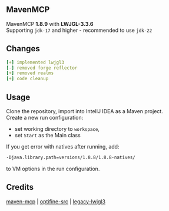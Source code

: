 ## MavenMCP
MavenMCP **1.8.9** with **LWJGL-3.3.6** \
Supporting `jdk-17` and higher - recommended to use `jdk-22`

## Changes
```yaml
[+] implemented lwjgl3
[-] removed forge reflector
[+] removed realms
[+] code cleanup
```

## Usage
Clone the repository, import into IntelIJ IDEA as a Maven project. \
Create a new run configuration: 
- set working directory to `workspace`, 
- set `Start` as the Main class 

If you get error with natives after running, add:
```bash
-Djava.library.path=versions/1.8.8/1.8.8-natives/
```
to VM options in the run configuration.

## Credits
[maven-mcp](https://github.com/Tecnio/maven-mcp/tree/1.8.8) |
[optifine-src](https://github.com/Hexeption/Optifine-SRC) |
[legacy-lwjgl3](https://github.com/Zarzelcow/legacy-lwjgl3/tree/main) 
